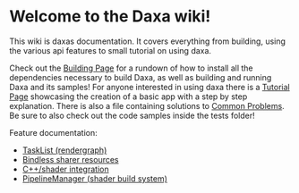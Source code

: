 # Welcome to the Daxa wiki!

This wiki is daxas documentation. It covers everything from building, using the various api features to small tutorial on using daxa.

Check out the [Building Page](https://github.com/Ipotrick/Daxa/wiki/Building) for a rundown of how to install all the dependencies necessary to build Daxa, as well as building and running Daxa and its samples!
For anyone interested in using daxa there is a [Tutorial Page](https://github.com/Ipotrick/Daxa/wiki/Tutorial) showcasing the creation of a basic app with a step by step explanation.
There is also a file containing solutions to [Common Problems](https://github.com/Ipotrick/Daxa/tree/master/wiki/CommonProblems).
Be sure to also check out the code samples inside the tests folder!

Feature documentation:

* [TaskList (rendergraph)](https://github.com/Ipotrick/Daxa/tree/master/wiki/TaskList.md)
* [Bindless sharer resources](https://github.com/Ipotrick/Daxa/tree/master/wiki/Bindless)
* [C++/shader integration](https://github.com/Ipotrick/Daxa/tree/master/wiki/ShaderIntegration)
* [PipelineManager (shader build system)](https://github.com/Ipotrick/Daxa/tree/master/wiki/PipelineManager)